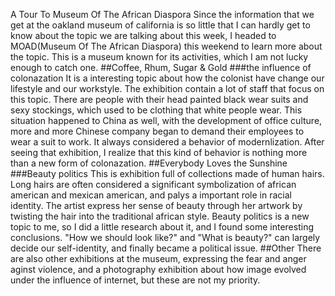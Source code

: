A Tour To Museum Of The African Diaspora
Since the information that we get at the oakland museum of california is so little that I can hardly get to know about the topic we are talking about this week, I headed to MOAD(Museum Of The African Diaspora) this weekend to learn more about the topic.
This is a museum known for its activities, which I am not lucky enough to catch one.
##Coffee, Rhum, Sugar & Gold
###the influence of colonazation
It is a interesting topic about how the colonist have change our lifestyle and our workstyle. The exhibition contain a lot of staff that focus on this topic.
There are people with their head painted black wear suits and sexy stockings, which used to be clothing that white people wear.
This situation happened to China as well, with the development of office culture, more and more Chinese company began to demand their employees to wear a suit to work. It always considered a behavior of modernlization. After seeing that exhibition, I realize that this kind of behavior is nothing more than a new form of colonazation.
##Everybody Loves the Sunshine
###Beauty politics
This is exhibition full of collections made of human hairs. Long hairs are often considered a significant symbolization of african american and mexican american, and palys a important role in racial identity.
The artist express her sense of beauty through her artwork by twisting the hair into the traditional african style.
Beauty politics is a new topic to me, so I did a little research about it, and I found some interesting conclusions. "How we should look like?" and "What is beauty?" can largely decide our self-identity, and finally became a political issue.
##Other
There are also other exhibitions at the museum, expressing the fear and anger aginst violence, and a photography exhibition about how image evolved under the influence of internet, but these are not my priority.
